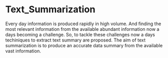 # Text_Summarization
Every day information is produced rapidly in high volume. And finding the most relevant information from the available abundant information now a days becoming a challenge. So, to tackle these challenges now a days techiniques to extract text summary are proposed. The aim of text summarization is to produce an accurate data summary from the available vast information.
